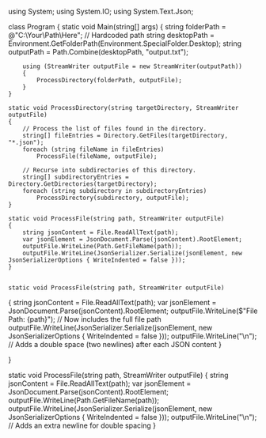 using System;
using System.IO;
using System.Text.Json;

class Program
{
    static void Main(string[] args)
    {
        string folderPath = @"C:\Your\Path\Here"; // Hardcoded path
        string desktopPath = Environment.GetFolderPath(Environment.SpecialFolder.Desktop);
        string outputPath = Path.Combine(desktopPath, "output.txt");

        using (StreamWriter outputFile = new StreamWriter(outputPath))
        {
            ProcessDirectory(folderPath, outputFile);
        }
    }

    static void ProcessDirectory(string targetDirectory, StreamWriter outputFile)
    {
        // Process the list of files found in the directory.
        string[] fileEntries = Directory.GetFiles(targetDirectory, "*.json");
        foreach (string fileName in fileEntries)
            ProcessFile(fileName, outputFile);

        // Recurse into subdirectories of this directory.
        string[] subdirectoryEntries = Directory.GetDirectories(targetDirectory);
        foreach (string subdirectory in subdirectoryEntries)
            ProcessDirectory(subdirectory, outputFile);
    }

    static void ProcessFile(string path, StreamWriter outputFile)
    {
        string jsonContent = File.ReadAllText(path);
        var jsonElement = JsonDocument.Parse(jsonContent).RootElement;
        outputFile.WriteLine(Path.GetFileName(path));
        outputFile.WriteLine(JsonSerializer.Serialize(jsonElement, new JsonSerializerOptions { WriteIndented = false }));
    }


    static void ProcessFile(string path, StreamWriter outputFile)
{
    string jsonContent = File.ReadAllText(path);
    var jsonElement = JsonDocument.Parse(jsonContent).RootElement;
    outputFile.WriteLine($"File Path: {path}"); // Now includes the full file path
    outputFile.WriteLine(JsonSerializer.Serialize(jsonElement, new JsonSerializerOptions { WriteIndented = false }));
    outputFile.WriteLine("\n"); // Adds a double space (two newlines) after each JSON content
}

}

static void ProcessFile(string path, StreamWriter outputFile)
{
    string jsonContent = File.ReadAllText(path);
    var jsonElement = JsonDocument.Parse(jsonContent).RootElement;
    outputFile.WriteLine(Path.GetFileName(path));
    outputFile.WriteLine(JsonSerializer.Serialize(jsonElement, new JsonSerializerOptions { WriteIndented = false }));
    outputFile.WriteLine("\n"); // Adds an extra newline for double spacing
}

